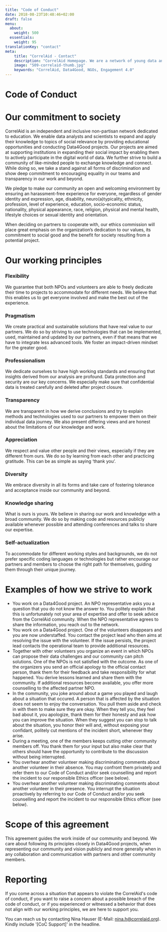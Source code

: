 ```yaml
---
title: "Code of Conduct"
date: 2018-08-23T10:48:46+02:00
draft: false
menu:
  about:
    weight: 500
  essentials:
    weight: 95
translationKey: "contact"
meta:
    title: "CorrelAid - Contact"
    description: "CorrelAid Homepage. We are a network of young data analysts that wants to change the world with a more inclusive, integrated and innovative approach to data analysis."
    image: "509-correlaid-thumb.jpg"
    keywords: "CorrelAid, Data4Good, NGOs, Engagement 4.0"
---
```


# Code of Conduct


# Our commitment to society

CorrelAid is an independent and inclusive non-partisan network dedicated to education. We enable data analysts and scientists to expand and apply their knowledge to topics of social relevance by providing educational opportunities and conducting Data4Good projects. Our projects are aimed at supporting institutions in expanding their social impact by enabling them to actively participate in the digital world of data. We further strive to build a community of like-minded people to exchange knowledge and connect. While doing so, we take a stand against all forms of discrimination and show deep commitment to encouraging equality in our teams and transparency in our work and beyond.

We pledge to make our community an open and welcoming environment by ensuring an harassment-free experience for everyone, regardless of gender identity and expression, age, disability, neuro(a)typicality, ethnicity, profession, level of experience, education, socio-economic status, nationality, physical appearance, race, religion, physical and mental health, lifestyle choices or sexual identity and orientation. 

When deciding on partners to cooperate with, our ethics commission will place great emphasis on the organization’s dedication to our values, its commitment to social good and the benefit for society resulting from a potential project.


# Our working principles


### Flexibility

We guarantee that both NPOs and volunteers are able to freely dedicate their time to projects to accommodate for different needs. We believe that this enables us to get everyone involved and make the best out of the experience.


### Pragmatism

We create practical and sustainable solutions that have real value to our partners. We do so by striving to use technologies that can be implemented, used, maintained and updated by our partners, even if that means that we have to integrate less advanced tools. We foster an impact-driven mindset for the greater good.


### Professionalism

We dedicate ourselves to have high working standards and ensuring that insights derived from our analysis are profound. Data protection and security are our key concerns. We especially make sure that confidential data is treated carefully and deleted after project closure.


### Transparency

We are transparent in how we derive conclusions and try to explain methods and technologies used to our partners to empower them on their individual data journey. We also present differing views and are honest about the limitations of our knowledge and work. 


### Appreciation

We respect and value other people and their views, especially if they are different from ours. We do so by learning from each other and practicing gratitude. This can be as simple as saying ‘thank you’.


### Diversity 

We embrace diversity in all its forms and take care of fostering tolerance and acceptance inside our community and beyond.


### Knowledge sharing

What is ours is yours. We believe in sharing our work and knowledge with a broad community. We do so by making code and resources publicly available whenever possible and attending conferences and talks to share our expertise.


### Self-actualization

To accommodate for different working styles and backgrounds, we do not prefer specific coding languages or technologies but rather encourage our partners and members to choose the right path for themselves, guiding them through their unique journey.


# Examples of how we strive to work



*   You work on a Data4Good project. An NPO representative asks you a question that you do not know the answer to. You politely explain that this is unfortunately not your area of expertise and offer to seek advice from the CorrelAid community. When the NPO representative agrees to share the information, you reach out to the network.
*   You work on a Data4Good project. One of the volunteers disappears and you are now understaffed. You contact the project lead who then aims at resolving the issue with the volunteer. If the issue persists, the project lead contacts the operational team to provide additional resources.
*   Together with other volunteers you organize an event in which NPOs can propose their data challenges and our community can pitch solutions. One of the NPOs is not satisfied with the outcome. As one of the organizers you send an official apology to the official contact person, thank them for their feedback and take responsibility for what happened. You derive lessons learned and share them with the community. If additional resources become available, you offer more counselling to the affected partner NPO.
*   In the community, you joke around about a game you played and laugh about a situation that occured. A person that is affected by the situation does not seem to enjoy the conversation. You pull them aside and check in with them to make sure they are okay. When they tell you, they feel bad about it, you apologize, thank them for their honesty and ask how you can improve the situation. When they suggest you can stop to talk about the situation, you honor their will and, without exposing your confidant, politely cut mentions of the incident short, whenever they arise.
*   During a meeting, one of the members keeps cutting other community members off. You thank them for your input but also make clear that others should have the opportunity to contribute to the discussion without being interrupted.
*   You overhear another volunteer making discriminating comments about another volunteer in their absence. You may confront them privately and refer them to our Code of Conduct and/or seek counselling and report the incident to our responsible Ethics officer (see below).
*   You overhear another volunteer making discriminating comments about another volunteer in their presence. You interrupt the situation proactively by referring to our Code of Conduct and/or you seek counselling and report the incident to our responsible Ethics officer (see below).


# Scope of this agreement 

This agreement guides the work inside of our community and beyond. We care about following its principles closely in Data4Good projects, when representing our community and vision publicly and more generally when in any collaboration and communication with partners and other community members.


# Reporting

If you come across a situation that appears to violate the CorrelAid's code of conduct, if you want to raise a concern about a possible breach of the code of conduct, or if you experienced or witnessed a behavior that does not align with our working principles, we are here to support you. 

You can reach us by contacting Nina Hauser (E-Mail: nina.h@correlaid.org). Kindly include '[CoC Support]' in the headline.
